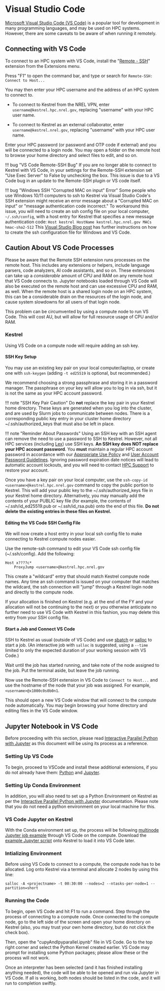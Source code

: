 # Visual Studio Code

[Microsoft Visual Studio Code (VS Code)](https://code.visualstudio.com/) is a popular tool for development in many programming languages, and may be used on HPC systems. However, there are some caveats to be aware of when running it remotely.

## Connecting with VS Code

To connect to an HPC system with VS Code, install the "[Remote - SSH](https://code.visualstudio.com/docs/remote/ssh)" extension from the Extensions menu. 

Press "F1" to open the command bar, and type or search for `Remote-SSH: Connect to Host...`

You may then enter your HPC username and the address of an HPC system to connect to. 

* To connect to Kestrel from the NREL VPN, enter `username@kestrel.hpc.nrel.gov`, replacing "username" with your HPC user name.

* To connect to Kestrel as an external collaborator, enter `username@kestrel.nrel.gov`, replacing "username" with your HPC user name.

Enter your HPC password (or password and OTP code if external) and you will be connected to a login node. You may open a folder on the remote host to browse your home directory and select files to edit, and so on.

!!! bug "VS Code Remote-SSH Bug"
    If you are no longer able to connect to Kestrel with VS Code, in your settings for the Remote-SSH extension set "Use Exec Server" to False by unchecking the box. This issue is due to a VS Code bug in an update to the Remote-SSH plugin or VS code itself. 

!!! bug "Windows SSH "Corrupted MAC on input" Error"
    Some people who use Windows 10/11 computers to ssh to Kestrel via Visual Studio Code's SSH extension might receive an error message about a "Corrupted MAC on input" or "message authentication code incorrect." To workaround this issue, you will need to create an ssh config file on your local computer, `~/.ssh/config`, with a host entry for Kestrel that specifies a new message authentication code:
    ```
    Host kestrel
        HostName kestrel.hpc.nrel.gov
        MACs hmac-sha2-512
    ```
    This [Visual Studio Blog post](https://code.visualstudio.com/blogs/2019/10/03/remote-ssh-tips-and-tricks) has further instructions on how to create the ssh configuration file for Windows and VS Code.

## Caution About VS Code Processes

Please be aware that the Remote SSH extension runs processes on the remote host. This includes any extensions or helpers, include language parsers, code analyzers, AI code assistants, and so on. These extensions can take up a _considerable_ amount of CPU and RAM on any remote host that VS Code connects to. Jupyter notebooks loaded through VS Code will also be executed on the remote host and can use excessive CPU and RAM, as well. When the remote host is a shared login node on an HPC system, this can be a considerable drain on the resources of the login node, and cause system slowdowns for all users of that login node. 

This problem can be circumvented by using a compute node to run VS Code. This will cost AU, but will allow for full resource usage of CPU and/or RAM. 

### Kestrel

Using VS Code on a compute node will require adding an ssh key.

#### SSH Key Setup

You may use an existing key pair on your local computer/laptop, or create one with `ssh-keygen` (adding `-t ed25519` is optional, but recommended.) 

We recommend choosing a strong passphrase and storing it in a password manager. The passphrase on your key will allow you to log in via ssh, but it is not the same as your HPC account password.

!!! note "SSH Key Pair Caution"
    Do **not** replace the key pair in your Kestrel home directory. These keys are generated when you log into the cluster, and are used by Slurm jobs to communicate between nodes. There is a corresponding public key entry in your cluster home directory ~/.ssh/authorized_keys that must also be left in place.

!!! note "Reminder About Passwords"
    Using an SSH key with an SSH agent can remove the need to use a password to SSH to Kestrel. However, not all HPC services (including [Lex](https://hpcprojects.nrel.gov)) use SSH keys. **An SSH key does NOT replace your HPC account password**. You **must** maintain a regular HPC account password in accordance with our [Appropriate Use Policy](https://www.nrel.gov/hpc/appropriate-use-policy.html) and [User Account Password Guidelines](https://www.nrel.gov/hpc/user-account-passwords.html). Ignoring password expiration date notices will lead to automatic account lockouts, and you will need to contact [HPC Support](/Documentation/help) to restore your account.

Once you have a key pair on your local computer, use the `ssh-copy-id <username>@kestrel.hpc.nrel.gov` command to copy the public portion to Kestrel. This will add your public key to the ~/.ssh/authorized_keys file in your Kestrel home directory. Alternatively, you may manually add the contents of your PUBLIC key file (for example, the contents of ~/.ssh/id_ed25519.pub or ~/.ssh/id_rsa.pub) onto the end of this file. **Do not delete the existing entries in these files on Kestrel.**

#### Editing the VS Code SSH Config File

We will now create a host entry in your local ssh config file to make connecting to Kestrel compute nodes easier. 

Use the remote-ssh command to edit your VS Code ssh config file (~/.ssh/config). Add the following:

```
Host x????c*
    ProxyJump <username>@kestrel.hpc.nrel.gov
```

This create a "wildcard" entry that should match Kestrel compute node names. Any time an ssh command is issued on your computer that matches the wildcard, the ssh connection will "jump" through a Kestrel login node and directly to the compute node.

If your allocation is finished on Kestrel (e.g. at the end of the FY and your allocation will not be continuing to the next) or you otherwise anticipate no further need to use VS Code with Kestrel in this fashion, you may delete this entry from your SSH config file.

#### Start a Job and Connect VS Code

SSH to Kestrel as usual (outside of VS Code) and use [sbatch](/Documentation/Slurm/batch_jobs/) or [salloc](/Documentation/Slurm/interactive_jobs) to start a job. (An interactive job with `salloc` is suggested, using a `--time` limited to only the expected duration of your working session with VS Code.)

Wait until the job has started running, and take note of the node assigned to the job. Put the terminal aside, but leave the job running.

Now use the Remote-SSH extension in VS Code to `Connect to Host...` and use the hostname of the node that your job was assigned. For example, `<username>@x1000c0s0b0n1`. 

This should open a new VS Code window that will connect to the compute node automatically. You may begin browsing your home directory and editing files in the VS Code window.

## Jupyter Notebook in VS Code
Before proceeding with this section, please read [Interactive Parallel Python with Jupyter](../Languages/Python/KestrelParallelPythonJupyter/pyEnvsAndLaunchingJobs.md) as this document will be using its process as a reference.

### Setting Up VS Code
To begin, proceed to VSCode and install these additional extensions, if you do not already have them: [Python](https://marketplace.visualstudio.com/items?itemName=ms-python.python) and [Jupyter](https://marketplace.visualstudio.com/items?itemName=ms-toolsai.jupyter).

### Setting Up Conda Environment
In addition, you will also need to set up a Python Environment on Kestrel as per the [Interactive Parallel Python with Jupyter](../Languages/Python/KestrelParallelPythonJupyter/pyEnvsAndLaunchingJobs.md#setting-up-your-account) documentation. Please note that you do not need a python environment on your local machine for this. 

### VS Code Jupyter on Kestrel

With the Conda environment set up, the process will be following [multinode Jupyter job example](../Languages/Python/KestrelParallelPythonJupyter/pyEnvsAndLaunchingJobs.md#multinode-capable-job-eg-mpi4py-through-ipyparallel) through VS Code on the compute. Download the [example Jupyter script](../Languages/Python/KestrelParallelPythonJupyter/exampleNotebooks/cupyAndIpyparallel.ipynb) onto Kestrel to load it into VS Code later.

### Intializing Environment

Before using VS Code to connect to a compute, the compute node has to be allocated. Log onto Kestrel via a terminal and allocate 2 nodes by using this line:
```
salloc -A <projectname> -t 00:30:00 --nodes=2 --ntasks-per-node=1 --partition=short
```

### Running the Code

To begin, open VS Code and hit F1 to run a command. Step through the process of connecting to a compute node. Once connected to the compute node, go to the left side of the screen and open your home directory on Kestrel (also, you may trust your own home directory, but do not click the check box). 

Then, open the "cupyAndIpyparallel.ipynb" file in VS Code. Go to the top right corner and select the Python Kernel created earlier. VS Code may prompt for installing some Python packages; please allow these or the process will not work.

Once an interpreter has been selected (and it has finished installing anything needed), the code will be able to be opened and run via Jupyter in VS Code. If all is working, both nodes should be listed in the code, and it will run to completion swiftly.


